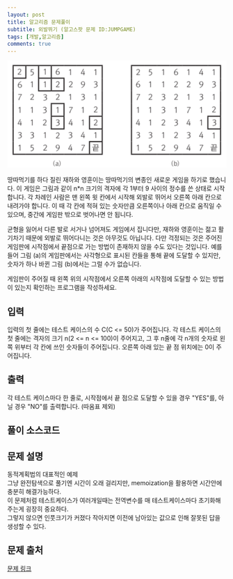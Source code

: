 ```yaml
---
layout: post
title: 알고리즘 문제풀이
subtitle: 외발뛰기 (알고스팟 문제 ID:JUMPGAME)
tags: [개발,알고리즘]
comments: true
---    
```



![problem-img](/assets/img/jumpgame.png)

땅따먹기를 하다 질린 재하와 영훈이는 땅따먹기의 변종인 새로운 게임을 하기로 했습니다. 이 게임은 그림과 같이 n*n 크기의 격자에 각 1부터 9 사이의 정수를 쓴 상태로 시작합니다. 각 차례인 사람은 맨 왼쪽 윗 칸에서 시작해 외발로 뛰어서 오른쪽 아래 칸으로 내려가야 합니다. 이 때 각 칸에 적혀 있는 숫자만큼 오른쪽이나 아래 칸으로 움직일 수 있으며, 중간에 게임판 밖으로 벗어나면 안 됩니다.

균형을 잃어서 다른 발로 서거나 넘어져도 게임에서 집니다만, 재하와 영훈이는 젊고 활기차기 때문에 외발로 뛰어다니는 것은 아무것도 아닙니다. 다만 걱정되는 것은 주어진 게임판에 시작점에서 끝점으로 가는 방법이 존재하지 않을 수도 있다는 것입니다. 예를 들어 그림 (a)의 게임판에서는 사각형으로 표시된 칸들을 통해 끝에 도달할 수 있지만, 숫자가 하나 바뀐 그림 (b)에서는 그럴 수가 없습니다.

게임판이 주어질 때 왼쪽 위의 시작점에서 오른쪽 아래의 시작점에 도달할 수 있는 방법이 있는지 확인하는 프로그램을 작성하세요.

## 입력

입력의 첫 줄에는 테스트 케이스의 수 C(C <= 50)가 주어집니다. 각 테스트 케이스의 첫 줄에는 격자의 크기 n(2 <= n <= 100)이 주어지고, 그 후 n줄에 각 n개의 숫자로 왼쪽 위부터 각 칸에 쓰인 숫자들이 주어집니다. 오른쪽 아래 있는 끝 점 위치에는 0이 주어집니다.

## 출력

각 테스트 케이스마다 한 줄로, 시작점에서 끝 점으로 도달할 수 있을 경우 "YES"를, 아닐 경우 "NO"를 출력합니다. (따옴표 제외)

## 풀이 소스코드  
<script src="https://gist.github.com/overflow218/709272097d22fe1f25ef8a0c0eba0195.js"></script>  

## 문제 설명  

동적계획법의 대표적인 예제  
그냥 완전탐색으로 풀기엔 시간이 오래 걸리지만, memoization을 활용하면 시간안에 충분히 해결가능하다.  
이 문제처럼 테스트케이스가 여러개일때는 전역변수를 매 테스트케이스마다 초기화해주는게 굉장히 중요하다.  
그렇지 않으면 인풋크기가 커졌다 작아지면 이전에 남아있는 값으로 인해 잘못된 답을 생성할 수 있다.  

## 문제 출처  

<a href="https://www.algospot.com/judge/problem/read/JUMPGAME"> 문제 링크 </a>
